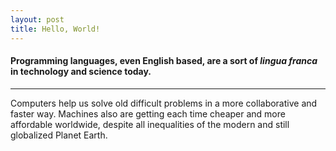 ```yaml
---
layout: post
title: Hello, World!
---
```

#### Programming languages, even English based, are a sort of *lingua franca* in technology and science today.
---
Computers help us solve old difficult problems in a more collaborative and faster way. Machines also are getting each time cheaper and more affordable worldwide, despite all inequalities of the modern and still globalized Planet Earth.
